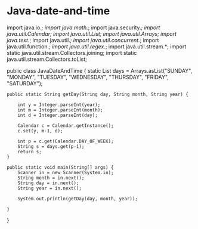 # Java-date-and-time

import java.io.*;
import java.math.*;
import java.security.*;
import java.util.Calendar;
import java.util.List;
import java.util.Arrays;
import java.text.*;
import java.util.*;
import java.util.concurrent.*;
import java.util.function.*;
import java.util.regex.*;
import java.util.stream.*;
import static java.util.stream.Collectors.joining;
import static java.util.stream.Collectors.toList;

public class JavaDateAndTime {
    static List<String> days = Arrays.asList("SUNDAY", "MONDAY", "TUESDAY", "WEDNESDAY", "THURSDAY", "FRIDAY", "SATURDAY");
    
    public static String getDay(String day, String month, String year) {
          
        int y = Integer.parseInt(year);
        int m = Integer.parseInt(month);
        int d = Integer.parseInt(day);
          
        Calendar c = Calendar.getInstance();
        c.set(y, m-1, d); 
            
        int p = c.get(Calendar.DAY_OF_WEEK);
        String s = days.get(p-1);
        return s;
    }
    
    public static void main(String[] args) {
        Scanner in = new Scanner(System.in);
        String month = in.next();
        String day = in.next();
        String year = in.next();
        
        System.out.println(getDay(day, month, year));
        
    }
}

